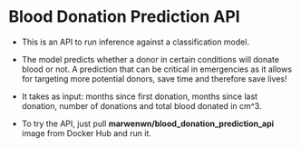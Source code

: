 # Blood Donation Prediction API

* This is an API to run inference against a classification model.

* The model predicts whether a donor in certain conditions will donate blood or not. A prediction that can be critical in emergencies as it allows for targeting more potential donors, save time and therefore save lives!

* It takes as input: months since first donation, months since last donation, number of donations and total blood donated in cm^3.

* To try the API, just pull **marwenwn/blood_donation_prediction_api** image from Docker Hub and run it.